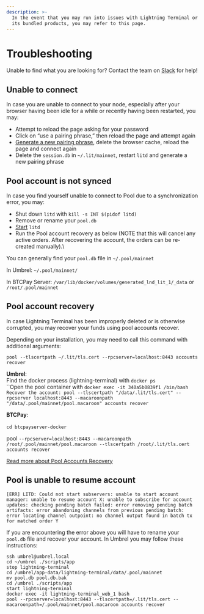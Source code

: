 ```yaml
---
description: >-
  In the event that you may run into issues with Lightning Terminal or one of
  its bundled products, you may refer to this page.
---
```


# Troubleshooting

Unable to find what you are looking for? Contact the team on [Slack](https://lightning.engineering/slack.html) for help!

## Unable to connect <a href="#docs-internal-guid-d0ac868a-7fff-0e26-52e4-c5cfe3f7199e" id="docs-internal-guid-d0ac868a-7fff-0e26-52e4-c5cfe3f7199e"></a>

In case you are unable to connect to your node, especially after your browser having been idle for a while or recently having been restarted, you may:

* Attempt to reload the page asking for your password
* Click on “use a pairing phrase,” then reload the page and attempt again
* [Generate a new pairing phrase](run-litd.md#connect-to-lightning-terminal), delete the browser cache, reload the page and connect again
* Delete the `session.db` in `~/.lit/mainnet`, restart `litd` and generate a new pairing phrase

## Pool account is not synced

In case you find yourself unable to connect to Pool due to a synchronization error, you may:

* Shut down `litd` with `kill -s INT $(pidof litd)`
* Remove or rename your `pool.db`
* [Start](get-lit.md#docs-internal-guid-ae172929-7fff-f9d0-7921-e6f8acc92f53) `litd`
* Run the Pool account recovery as below (NOTE that this will cancel any active orders. After recovering the account, the orders can be re-created manually).\


You can generally find your `pool.db` file in `~/.pool/mainnet`

In Umbrel: `~/.pool/mainnet/`

In BTCPay Server: `/var/lib/docker/volumes/generated_lnd_lit_1/_data` or `/root/.pool/mainnet`

## Pool account recovery

In case Lightning Terminal has been improperly deleted or is otherwise corrupted, you may recover your funds using pool accounts recover.

Depending on your installation, you may need to call this command with additional arguments:

`pool --tlscertpath ~/.lit/tls.cert --rpcserver=localhost:8443 accounts recover`

**Umbrel**: \
Find the docker process (lightning-terminal) with `docker ps`\
``Open the pool container with `docker exec -it 340a5b0839f1 /bin/bash`\
`Recover the account: pool --tlscertpath "/data/.lit/tls.cert" --rpcserver localhost:8443 --macaroonpath "/data/.pool/mainnet/pool.macaroon" accounts recover`

**BTCPay**:\
\
`cd btcpayserver-docker`

pool `--rpcserver=localhost:8443 --macaroonpath /root/.pool/mainnet/pool.macaroon --tlscertpath /root/.lit/tls.cert accounts recover`

[Read more about Pool Accounts Recovery](../pool/account\_recovery.md)

## Pool is unable to resume account

`[ERR] LITD: Could not start subservers: unable to start account manager: unable to resume account X: unable to subscribe for account updates: checking pending batch failed: error removing pending batch artifacts: error abandoning channels from previous pending batch: error locating channel outpoint: no channel output found in batch tx for matched order Y`

If you are encountering the error above you will have to rename your `pool.db` file and recover your account. In Umbrel you may follow these instructions:

`ssh umbrel@umbrel.local`\
`cd ~/umbrel ./scripts/app`\
`stop lightning-terminal`\
`cd /umbrel/app-data/lightning-terminal/data/.pool/mainnet`\
`mv pool.db pool.db.bak`\
`cd /umbrel ./scripts/app`\
`start lightning-terminal`\
`docker exec -it lightning-terminal_web_1 bash`\
`pool --rpcserver=localhost:8443 --tlscertpath=/.lit/tls.cert --macaroonpath=/.pool/mainnet/pool.macaroon accounts recover`
